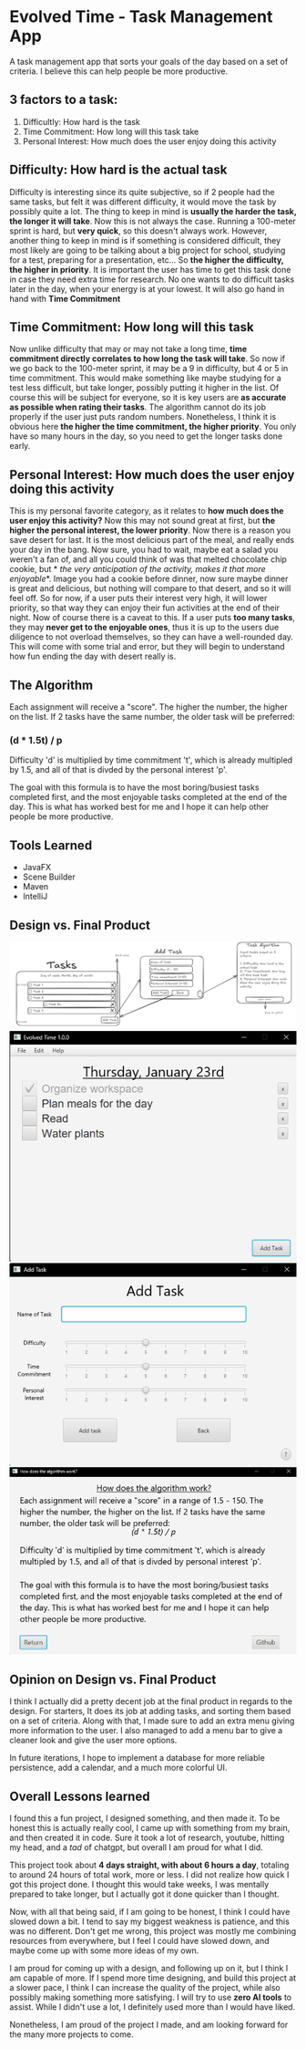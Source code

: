 # Evolved Time - Task Management App
A task management app that sorts your goals of the day based on a set of criteria. I believe this can help people be more productive.

## **3 factors to a task**:

1. Difficultly: How hard is the task
2. Time Commitment: How long will this task take
3. Personal Interest: How much does the user enjoy doing this activity

## Difficulty: How hard is the actual task

Difficulty is interesting since its quite subjective, so if 2 people had the same tasks, but felt it was different
difficulty, it would move the task by possibly quite a lot. The thing to keep in mind is **usually the harder the task,
the longer it will take**. Now this is not always the case. Running a 100-meter sprint is hard, but **very quick**, so
this doesn't always work. However, another thing to keep in mind is if something is considered difficult, they most
likely are going to be talking about a big project for school, studying for a test, preparing for a presentation, etc...
So **the higher the difficulty, the higher in priority**. It is important the user has time to get this task done in
case they need extra time for research. No one wants to do difficult tasks later in the day, when your energy is at your
lowest. It will also go hand in hand with **Time Commitment**

## Time Commitment: How long will this task

Now unlike difficulty that may or may not take a long time, **time commitment directly correlates to how long the task
will take**. So now if we go back to the 100-meter sprint, it may be a 9 in difficulty, but 4 or 5 in time commitment.
This would make something like maybe studying for a test less difficult, but take longer, possibly putting it higher in
the list. Of course this will be subject for everyone, so it is key users are **as accurate as possible when rating
their tasks**. The algorithm cannot do its job properly if the user just puts random numbers. Nonetheless, I think it is
obvious here **the higher the time commitment, the higher priority**. You only have so many hours in the day, so you
need to get the longer tasks done early.

## Personal Interest: How much does the user enjoy doing this activity

This is my personal favorite category, as it relates to **how much does the user enjoy this activity?** Now this may not
sound great at first, but **the higher the personal interest, the lower priority**. Now there is a reason you save
desert for last. It is the most delicious part of the meal, and really ends your day in the bang. Now sure, you had to
wait, maybe eat a salad you weren't a fan of, and all you could think of was that melted chocolate chip cookie, but *
*the very anticipation of the activity, makes it that more enjoyable**. Image you had a cookie before dinner, now sure
maybe dinner is great and delicious, but nothing will compare to that desert, and so it will feel off. So for now, if a
user puts their interest very high, it will lower priority, so that way they can enjoy their fun activities at the end
of their night. Now of course there is a caveat to this. If a user puts **too many tasks**, they may **never get to the
enjoyable ones**, thus it is up to the users due diligence to not overload themselves, so they can have a well-rounded
day. This will come with some trial and error, but they will begin to understand how fun ending the day with desert
really is.

## The Algorithm

Each assignment will receive a "score". The higher the number, the higher on the list. If 2 tasks have the same number,
the older task will be preferred:

### (d * 1.5t) / p

Difficulty 'd' is multiplied by time commitment 't', which is already multipled by 1.5, and all of that is divded by the personal interest 'p'.

The goal with this formula is to have the most boring/busiest tasks completed first, and the most enjoyable tasks
completed at the end of the day. This is what has worked best for me and I hope it can help other people be more
productive.

## Tools Learned
- JavaFX
- Scene Builder
- Maven
- IntelliJ
## Design vs. Final Product
![1](Images\design.png)
![1](Images\finalproduct1.png)
![1](Images\finalproduct2.png)
![1](Images\finalproduct3.png)
## Opinion on Design vs. Final Product
I think I actually did a pretty decent job at the final product in regards to the design. For starters, It does its job at adding tasks, and sorting them based on a set of criteria. Along with that, I made sure to add an extra menu giving more information to the user. I also managed to add a menu bar to give a cleaner look and give the user more options.

In future iterations, I hope to implement a database for more reliable persistence, add a calendar, and a much more colorful UI.  

## Overall Lessons learned
I found this a fun project, I designed something, and then made it. To be honest this is actually really cool, I came up with something from my brain, and then created it in code. Sure it took a lot of research, youtube, hitting my head, and a *tad* of chatgpt, but overall I am proud for what I did. 

This project took about **4 days straight, with about 6 hours a day**, totaling to around 24 hours of total work, more or less. I did not realize how quick I got this project done. I thought this would take weeks, I was mentally prepared to take longer, but I actually got it done quicker than I thought. 

Now, with all that being said, if I am going to be honest, I think I could have slowed down a bit. I tend to say my biggest weakness is patience, and this was no different. Don't get me wrong, this project was mostly me combining resources from everywhere, but I feel I could have slowed down, and maybe come up with some more ideas of my own. 

I am proud for coming up with a design, and following up on it, but I think I am capable of more. If I spend more time designing, and build this project at a slower pace, I think I can increase the quality of the project, while also possibly making something more satisfying. I will try to use **zero AI tools** to assist. While I didn't use a lot, I definitely used more than I would have liked.

Nonetheless, I am proud of the project I made, and am looking forward for the many more projects to come.
